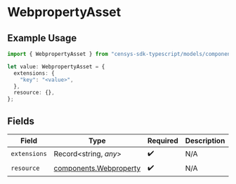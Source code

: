 # WebpropertyAsset

## Example Usage

```typescript
import { WebpropertyAsset } from "censys-sdk-typescript/models/components";

let value: WebpropertyAsset = {
  extensions: {
    "key": "<value>",
  },
  resource: {},
};
```

## Fields

| Field                                                            | Type                                                             | Required                                                         | Description                                                      |
| ---------------------------------------------------------------- | ---------------------------------------------------------------- | ---------------------------------------------------------------- | ---------------------------------------------------------------- |
| `extensions`                                                     | Record<string, *any*>                                            | :heavy_check_mark:                                               | N/A                                                              |
| `resource`                                                       | [components.Webproperty](../../models/components/webproperty.md) | :heavy_check_mark:                                               | N/A                                                              |